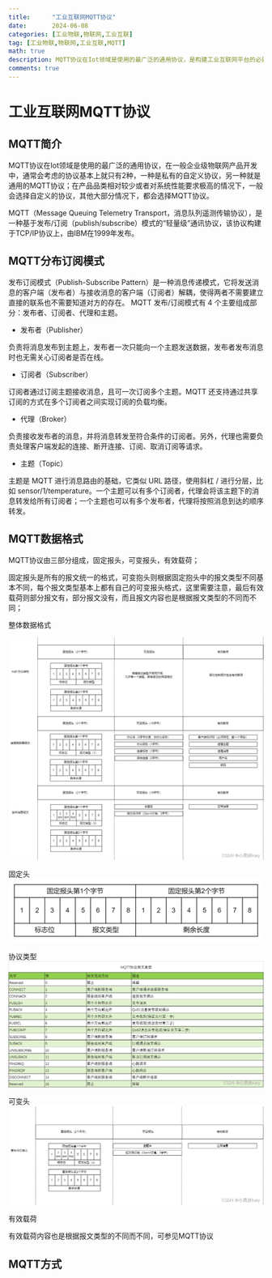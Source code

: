 ```yaml
---
title:      "工业互联网MQTT协议"
date:       2024-06-08
categories: [工业物联,物联网,工业互联]
tag: [工业物联,物联网,工业互联,MQTT]
math: true
description: MQTT协议在Iot领域是使用的最广泛的通用协议，是构建工业互联网平台的必要条件
comments: true
---
```


# 工业互联网MQTT协议
## MQTT简介
MQTT协议在Iot领域是使用的最广泛的通用协议，在一般企业级物联网产品开发中，通常会考虑的协议基本上就只有2种，一种是私有的自定义协议，另一种就是通用的MQTT协议；在产品品类相对较少或者对系统性能要求极高的情况下，一般会选择自定义的协议，其他大部分情况下，都会选择MQTT协议。

MQTT（Message Queuing Telemetry Transport，消息队列遥测传输协议），是一种基于发布/订阅（publish/subscribe）模式的“轻量级”通讯协议，该协议构建于TCP/IP协议上，由IBM在1999年发布。

## MQTT分布订阅模式
发布订阅模式（Publish-Subscribe Pattern）是一种消息传递模式，它将发送消息的客户端（发布者）与接收消息的客户端（订阅者）解耦，使得两者不需要建立直接的联系也不需要知道对方的存在。
MQTT 发布/订阅模式有 4 个主要组成部分：发布者、订阅者、代理和主题。

 - 发布者（Publisher）

负责将消息发布到主题上，发布者一次只能向一个主题发送数据，发布者发布消息时也无需关心订阅者是否在线。

- 订阅者（Subscriber）

订阅者通过订阅主题接收消息，且可一次订阅多个主题。MQTT 还支持通过共享订阅的方式在多个订阅者之间实现订阅的负载均衡。

 - 代理（Broker）

负责接收发布者的消息，并将消息转发至符合条件的订阅者。另外，代理也需要负责处理客户端发起的连接、断开连接、订阅、取消订阅等请求。

- 主题（Topic）

主题是 MQTT 进行消息路由的基础，它类似 URL 路径，使用斜杠 / 进行分层，比如 sensor/1/temperature。一个主题可以有多个订阅者，代理会将该主题下的消息转发给所有订阅者；一个主题也可以有多个发布者，代理将按照消息到达的顺序转发。
## MQTT数据格式
MQTT协议由三部分组成，固定报头，可变报头，有效载荷；

固定报头是所有的报文统一的格式，可变抱头则根据固定抱头中的报文类型不同基本不同，每个报文类型基本上都有自己的可变报头格式，这里需要注意，最后有效载荷则部分报文有，部分报文没有，而且报文内容也是根据报文类型的不同而不同；

整体数据格式

![mqtt-pdu](/assets/img/iiot/mqtt/mqtt-pdu.png)

固定头
![mqtt-fix](/assets/img/iiot/mqtt/fix.png)

协议类型
![mqtt-fix-type](/assets/img/iiot/mqtt/type.png)

可变头
![mqtt-var](/assets/img/iiot/mqtt/var.png)

有效载荷

有效载荷内容也是根据报文类型的不同而不同，可参见MQTT协议

## MQTT方式